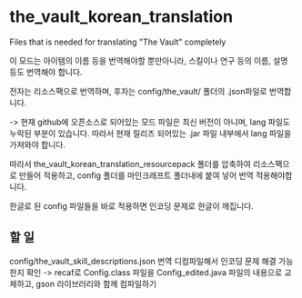# the_vault_korean_translation
Files that is needed for translating "The Vault" completely

이 모드는 아이템의 이름 등을 번역해야할 뿐만아니라, 스킬이나 연구 등의 이름, 설명 등도 번역해야 합니다.

전자는 리소스팩으로 번역하며, 후자는 config/the_vault/ 폴더의 .json파일로 번역합니다.

 -> 현재 github에 오픈소스로 되어있는 모드 파일은 최신 버전이 아니며,
 lang 파일도 누락된 부분이 있습니다. 따라서 현재 릴리즈 되어있는 .jar 파일 내부에서 lang 파일을 가져와야 합니다.

따라서 the_vault_korean_translation_resourcepack 폴더를 압축하여 리소스팩으로 만들어 적용하고, config 폴더를 마인크래프트 폴더내에 붙여 넣어 번역 적용해야합니다.

한글로 된 config 파일들을 바로 적용하면 인코딩 문제로 한글이 깨집니다.


## 할 일
config/the_vault_skill_descriptions.json 번역
디컴파일해서 인코딩 문제 해결 가능한지 확인 -> recaf로 Config.class 파일을 Config_edited.java 파일의 내용으로 교체하고, gson 라이브러리와 함께 컴파일하기
